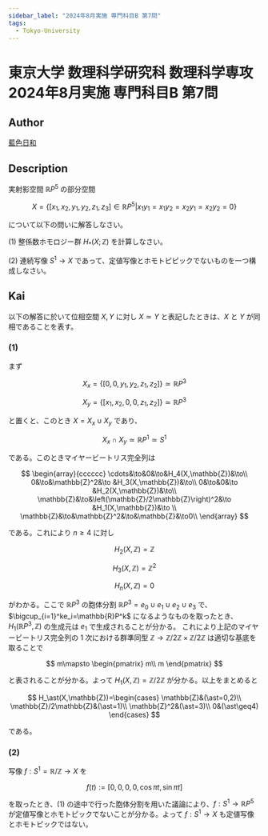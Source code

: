 ```yaml
---
sidebar_label: "2024年8月実施 専門科目B 第7問"
tags:
  - Tokyo-University
---
```

# 東京大学 数理科学研究科 数理科学専攻 2024年8月実施 専門科目B 第7問

## **Author**
[藍色日和](https://mathlog.info/articles/sKH1VicBkomSUUYhM2sq)

## **Description**
実射影空間 $\mathbb{R}P^5$ の部分空間

$$
X=\{[x_1,x_2,y_1,y_2,z_1,z_3]\in\mathbb{R}P^5|x_1y_1=x_1y_2=x_2y_1=x_2y_2=0\}
$$

について以下の問いに解答しなさい。

(1) 整係数ホモロジー群 $H_\ast(X;\mathbb{Z})$ を計算しなさい。

(2) 連続写像 $S^1\to X$ であって、定値写像とホモトピピックでないものを一つ構成しなさい。

## **Kai**
以下の解答に於いて位相空間 $X,Y$ に対し $X\simeq Y$ と表記したときは、$X$ と $Y$ が同相であることを表す。

### (1)
まず

$$
X_x=\{[0,0,y_1,y_2,z_1,z_2]\}\simeq \mathbb{R}P^3
$$

$$
X_y=\{[x_1,x_2,0,0,z_1,z_2]\}\simeq\mathbb{R}P^3
$$

と置くと、このとき $X=X_x\cup X_y$ であり、

$$
X_x\cap X_y\simeq\mathbb{R}P^1\simeq S^1
$$

である。このときマイヤービートリス完全列は

$$
\begin{array}{cccccc}
\cdots&\to&0&\to&H_4(X,\mathbb{Z})&\to\\
0&\to&\mathbb{Z}^2&\to &H_3(X,\mathbb{Z})&\to\\
0&\to&0&\to &H_2(X,\mathbb{Z})&\to\\
\mathbb{Z}&\to&\left(\mathbb{Z}/2\mathbb{Z}\right)^2&\to &H_1(X,\mathbb{Z})&\to \\
\mathbb{Z}&\to&\mathbb{Z}^2&\to&\mathbb{Z}&\to0\\
\end{array}
$$

である。これにより $n\geq4$ に対し

$$
H_2(X,\mathbb{Z})=\mathbb{Z}
$$

$$
H_3(X,\mathbb{Z})=\mathbb{Z}^2
$$

$$
H_n(X,\mathbb{Z})=0
$$

がわかる。ここで $\mathbb{R}P^3$ の胞体分割 $\mathbb{R}P^3=e_0\cup e_1\cup e_2\cup e_3$ で、$\bigcup_{i=1}^ke_i=\mathbb{R}P^k$ になるようなものを取ったとき、$H_1(\mathbb{R}P^3,\mathbb{Z})$ の生成元は $e_1$ で生成されることが分かる。
これにより上記のマイヤービートリス完全列の $1$ 次における群準同型 $\mathbb{Z}\to\mathbb{Z}/2\mathbb{Z}\times\mathbb{Z}/2\mathbb{Z}$ は適切な基底を取ることで

$$
m\mapsto \begin{pmatrix}
m\\
m
\end{pmatrix}
$$

と表されることが分かる。よって $H_1(X,\mathbb{Z})=\mathbb{Z}/2\mathbb{Z}$ が分かる。以上をまとめると

$$
H_\ast(X,\mathbb{Z})=\begin{cases}
\mathbb{Z}&(\ast=0,2)\\
\mathbb{Z}/2\mathbb{Z}&(\ast=1)\\
\mathbb{Z}^2&(\ast=3)\\
0&(\ast\geq4)
\end{cases}
$$

である。

### (2)
写像 $f:S^1=\mathbb{R}/\mathbb{Z}\to X$ を

$$
f(t):=[0,0,0,0,\cos\pi t,\sin\pi t]
$$

を取ったとき、(1) の途中で行った胞体分割を用いた議論により、$f:S^1\to\mathbb{R}P^5$ が定値写像とホモトピックでないことが分かる。よって $f:S^1\to X$ も定値写像とホモトピックではない。
